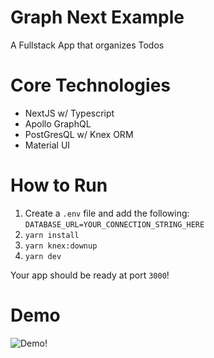 # Graph Next Example

A Fullstack App that organizes Todos

# Core Technologies

- NextJS w/ Typescript
- Apollo GraphQL
- PostGresQL w/ Knex ORM
- Material UI

# How to Run

1. Create a `.env` file and add the following: `DATABASE_URL=YOUR_CONNECTION_STRING_HERE`
2. `yarn install`
3. `yarn knex:downup`
4. `yarn dev`

Your app should be ready at port `3000`!

# Demo

![Demo!](https://i.imgur.com/y7w5jWv.gif)
